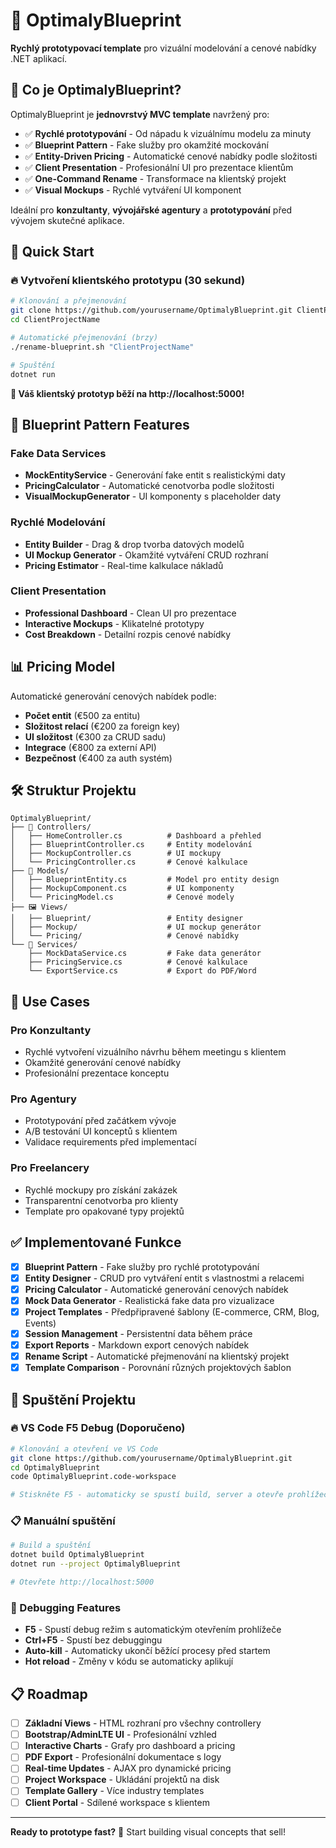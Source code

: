 # 🎨 OptimalyBlueprint

**Rychlý prototypovací template** pro vizuální modelování a cenové nabídky .NET aplikací.

## 🎯 Co je OptimalyBlueprint?

OptimalyBlueprint je **jednovrstvý MVC template** navržený pro:

- ✅ **Rychlé prototypování** - Od nápadu k vizuálnímu modelu za minuty
- ✅ **Blueprint Pattern** - Fake služby pro okamžité mockování
- ✅ **Entity-Driven Pricing** - Automatické cenové nabídky podle složitosti
- ✅ **Client Presentation** - Profesionální UI pro prezentace klientům
- ✅ **One-Command Rename** - Transformace na klientský projekt
- ✅ **Visual Mockups** - Rychlé vytváření UI komponent

Ideální pro **konzultanty**, **vývojářské agentury** a **prototypování** před vývojem skutečné aplikace.

## 🚀 Quick Start

### 🔥 Vytvoření klientského prototypu (30 sekund)

```bash
# Klonování a přejmenování
git clone https://github.com/yourusername/OptimalyBlueprint.git ClientProjectName
cd ClientProjectName

# Automatické přejmenování (brzy)
./rename-blueprint.sh "ClientProjectName"

# Spuštění
dotnet run
```

**🎉 Váš klientský prototyp běží na http://localhost:5000!**

## 🎨 Blueprint Pattern Features

### Fake Data Services
- **MockEntityService** - Generování fake entit s realistickými daty
- **PricingCalculator** - Automatické cenotvorba podle složitosti
- **VisualMockupGenerator** - UI komponenty s placeholder daty

### Rychlé Modelování
- **Entity Builder** - Drag & drop tvorba datových modelů
- **UI Mockup Generator** - Okamžité vytváření CRUD rozhraní
- **Pricing Estimator** - Real-time kalkulace nákladů

### Client Presentation
- **Professional Dashboard** - Clean UI pro prezentace
- **Interactive Mockups** - Klikatelné prototypy
- **Cost Breakdown** - Detailní rozpis cenové nabídky

## 📊 Pricing Model

Automatické generování cenových nabídek podle:

- **Počet entit** (€500 za entitu)
- **Složitost relací** (€200 za foreign key)
- **UI složitost** (€300 za CRUD sadu)
- **Integrace** (€800 za externí API)
- **Bezpečnost** (€400 za auth systém)

## 🛠️ Struktur Projektu

```
OptimalyBlueprint/
├── 🎯 Controllers/
│   ├── HomeController.cs          # Dashboard a přehled
│   ├── BlueprintController.cs     # Entity modelování  
│   ├── MockupController.cs        # UI mockupy
│   └── PricingController.cs       # Cenové kalkulace
├── 🎨 Models/
│   ├── BlueprintEntity.cs         # Model pro entity design
│   ├── MockupComponent.cs         # UI komponenty
│   └── PricingModel.cs            # Cenové modely
├── 🖼️ Views/
│   ├── Blueprint/                 # Entity designer
│   ├── Mockup/                    # UI mockup generátor
│   └── Pricing/                   # Cenové nabídky
└── 🔧 Services/
    ├── MockDataService.cs         # Fake data generátor
    ├── PricingService.cs          # Cenové kalkulace
    └── ExportService.cs           # Export do PDF/Word
```

## 🎯 Use Cases

### Pro Konzultanty
- Rychlé vytvoření vizuálního návrhu během meetingu s klientem
- Okamžité generování cenové nabídky
- Profesionální prezentace konceptu

### Pro Agentury
- Prototypování před začátkem vývoje
- A/B testování UI konceptů s klientem
- Validace requirements před implementací

### Pro Freelancery
- Rychlé mockupy pro získání zakázek
- Transparentní cenotvorba pro klienty
- Template pro opakované typy projektů

## ✅ Implementované Funkce

- [x] **Blueprint Pattern** - Fake služby pro rychlé prototypování
- [x] **Entity Designer** - CRUD pro vytváření entit s vlastnostmi a relacemi
- [x] **Pricing Calculator** - Automatické generování cenových nabídek
- [x] **Mock Data Generator** - Realistická fake data pro vizualizace
- [x] **Project Templates** - Předpřipravené šablony (E-commerce, CRM, Blog, Events)
- [x] **Session Management** - Persistentní data během práce
- [x] **Export Reports** - Markdown export cenových nabídek
- [x] **Rename Script** - Automatické přejmenování na klientský projekt
- [x] **Template Comparison** - Porovnání různých projektových šablon

## 🚀 Spuštění Projektu

### 🔥 VS Code F5 Debug (Doporučeno)
```bash
# Klonování a otevření ve VS Code
git clone https://github.com/yourusername/OptimalyBlueprint.git
cd OptimalyBlueprint
code OptimalyBlueprint.code-workspace

# Stiskněte F5 - automaticky se spustí build, server a otevře prohlížeč!
```

### 📋 Manuální spuštění
```bash
# Build a spuštění
dotnet build OptimalyBlueprint
dotnet run --project OptimalyBlueprint

# Otevřete http://localhost:5000
```

### 🐛 Debugging Features
- **F5** - Spustí debug režim s automatickým otevřením prohlížeče
- **Ctrl+F5** - Spustí bez debuggingu
- **Auto-kill** - Automaticky ukončí běžící procesy před startem
- **Hot reload** - Změny v kódu se automaticky aplikují

## 📋 Roadmap

- [ ] **Základní Views** - HTML rozhraní pro všechny controllery
- [ ] **Bootstrap/AdminLTE UI** - Profesionální vzhled
- [ ] **Interactive Charts** - Grafy pro dashboard a pricing
- [ ] **PDF Export** - Profesionální dokumentace s logy
- [ ] **Real-time Updates** - AJAX pro dynamické pricing
- [ ] **Project Workspace** - Ukládání projektů na disk
- [ ] **Template Gallery** - Více industry templates
- [ ] **Client Portal** - Sdílené workspace s klientem

---

**Ready to prototype fast?** 🚀 Start building visual concepts that sell!